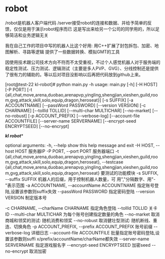 # robot
/robot是机器人客户端代码
/server接受robot的连接和数据、并给予简单的反馈，仅仅是用于演示robot程序而已
这是写出来给另一个公司的同学用的，所以足够简洁和业务逻辑无关

我在自己工作的项目中写的机器人比这个好用:
  用C++扩展了封包拆包、加密、地图解析、寻路等逻辑
  提供了一些数据转换、模拟GMT的工具
  
因使用技术跟公司技术方向不符而不太受重视，不过个人感觉机器人对于服务端的稳定性测试、压力测试、逻辑测试（主要是多人PVP、GVG）、分线控制还是提供了很有力的辅助的。等以后对项目没影响以后再把代码放到github上来。

[root@test-22 kl-robot]# python main.py -h
usage: main.py [-h] [-H HOST] [-P PORT]
               [-t {all,chat,move,arena,duobao,arenapvp,yingling,shengjian,xieshen,guild,room,gvg,attack,skill,solo,equip,dragon,heroseat}]
               [-s SUFFIX] [-a ACCOUNTNAME] [--passWord PASSWORD]
               [--version VERSION] [-c CHARNAME] [--tollId TOLLID]
               [--multi-char MULTICHAR] [--no-market] [--no-robust]
               [-p ACCOUNT_PREFIX] [--verbose-log]
               [--account-file ACCOUNTFILE] [--server-name SERVERNAME]
               [--encrypt-seed ENCRYPTSEED] [--no-encrypt]

*************kl robot**************

optional arguments:
  -h, --help            show this help message and exit
  -H HOST, --host HOST  服务器IP
  -P PORT, --port PORT  服务器端口
  -t {all,chat,move,arena,duobao,arenapvp,yingling,shengjian,xieshen,guild,room,gvg,attack,skill,solo,equip,dragon,heroseat}, --testcase {all,chat,move,arena,duobao,arenapvp,yingling,shengjian,xieshen,guild,room,gvg,attack,skill,solo,equip,dragon,heroseat}
                        要测试的功能模块
  -s SUFFIX, --suffix SUFFIX
                        机器人的后缀，用于控制机器人数量，可
                        用","分隔数字、用"-"表示范围
  -a ACCOUNTNAME, --accountName ACCOUNTNAME
                        指定账号登陆,设置该参数则suffix失效
  --passWord PASSWORD   指定密码登陆
  --version VERSION     制定版本号
  
  -c CHARNAME, --charName CHARNAME
                        指定角色登陆
  --tollId TOLLID       关卡ID
  --multi-char MULTICHAR
                        为每个账号创建指定数量的角色
  --no-market           取消商城和领奖的测试: 随机消费和领奖
  --no-robust           取消健壮型测试:
                        随机断线、重连、切换角色
  -p ACCOUNT_PREFIX, --prefix ACCOUNT_PREFIX
                        账号前缀
  --verbose-log         详细日志
  --account-file ACCOUNTFILE
                        批量指定账号密码登陆,设置该参数则suffi
                        x/prefix/accountName/charName都失效
  --server-name SERVERNAME
                        指定游戏服名字
  --encrypt-seed ENCRYPTSEED
                        加密seed
  --no-encrypt          取消加密
